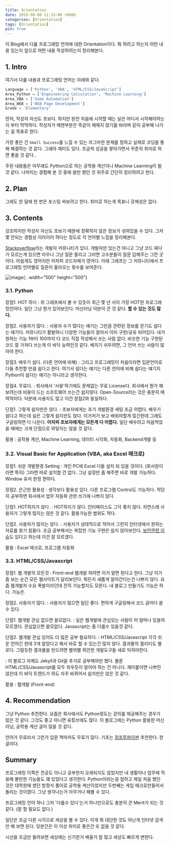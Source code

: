 ```yaml
---
title: Orientation
date: 2019-08-08 11:33:00 +0800
categories: [Orientation]
tags: [Orientation]
pin: true
---
```


이 Blog에서 다룰 프로그래밍 언어에 대한 Orientation이다. 뭐 하려고 하는지 어떤 내용 있는지 앞으로 어떤 내용 작성하려는지 정리해본다.

## 1. Intro

여기서 다룰 내용과 프로그래밍 언어는 아래와 같다. 

```python
Language = ['Python', 'VBA', 'HTML/CSS/JavaScript']
Area_Python = ['Engeineering Calculation', 'Machine Learning']
Area_VBA = ['Some Automation']
Area_WEB = ['WEB Page Development']
Grade = 'Elementary'
```
먼저, 작성자 자신도 초보다. 하지만 완전 처음에 시작할 때는 실은 어디서 시작해야하는지 부터 막막하다. 작성자가 헤맨부분은 똑같이 헤매지 않기를 바라며 같이 공부해 나가는 걸 목표로 한다.

가장 좋은 건 `Small Success`를 느낄 수 있는 자그마한 문제를 정하고 실제로 코딩을 통해 해결하는 것 같다. 그래야 재미도 있다. 조금씩 성공을 쌓아가면서 꾸준히 취미로 하면 좋을 것 같다..

주된 내용들은 아무래도 Python으로 하는 공학용 계산이나 Machine Learning이 될 것 같다. 나머지는 경험해 본 것 중에 쓸만 했던 것 위주로 간단히 정리하려고 한다.

## 2. Plan

그래도 한 달에 한 번은 포스팅 써보려고 한다. 취미로 하는게 목표니 강제성은 없다.

## 3. Contents

강조하지만 작성자 자신도 초보기 때문에 정확하지 않은 정보가 섞여있을 수 있다. 그저 몇 안되는 경험상 이러이러 하다는 정도로 각 언어별 느낌을 정리해본다.

[Stackoverflow](https://stackoverflow.com/)라는 개발자 커뮤니티가 있다. 개발자만 있는건 아니고 그냥 코드 짜다가 모르는게 있으면 아무나 그냥 질문 올리고 그러면 고수분들이 질문 답해주는 그런 곳이다. 아쉽게도 영어지만 어차피 코드자체가 영어다. 아래 그래프는 그 커뮤니티에서 프로그래밍 언어별로 질문이 올라오는 횟수를 보여준다.

![image](https://www.devopsschool.com/blog/wp-content/uploads/2022/03/growth-of-major-programming-languages-2-1024x915.jpg){:. width="500" height="500"}


### 3.1. Python

장점1. HOT 하다
: 위 그래프에서 볼 수 있듯이 최근 몇 년 사이 가장 HOT한 프로그래밍언어다. 일단 그냥 뭔가 있어보인다. 머신러닝 덕분이 큰 것 같다. **할 수 있는 것도 많다.**

장점2. 사용자가 많다.
: 사용자 수가 많다는 얘기는 그만큼 관련된 정보를 얻기도 쉽다는 얘기다. 커뮤니티가 활발하니 다양한 기능들이 알아서 이미 구현/공유 되어있다. 내가 원하는 기능 1부터 100까지 다 코드 직접 작성해서 쓰는 사람 없다. 비슷한 기능 구현된 코드 잘 가져다 쓰는게 이 바닥 능력인것 같다. 베끼기 쉬우려면, 그 언어 쓰는 사람이 많아야 한다.

장점3. 배우기 쉽다. (다른 언어에 비해)
: 그리고 프로그래밍이 처음이라면 입문언어로 다들 추천할 만큼 쉽다고 한다. 여기서 쉽다는 얘기는 다른 언어에 비해 쉽다는 얘기지 Python이 쉽다는 얘기는 아니라고 생각한다. 

장점4. 무료다.
: 회사에서 '사용'하기에도 문제없는 무료 License다. 회사에서 뭔가 해보려는데 비용이 드는 소프트웨어 쓰는건 쉽지않다. Open-Source라는 것은 충분히 매력적이다. 덕분에 사용자도 많고 이건 장점2와 동일하다.

단점1. 그렇게 쉽지만은 않다.
: 초보자에게는 초기 개발환경 세팅 조금 어렵다. 배우기 쉽다고 하는데 실은 그렇게 쉽지만도 않다. 이거저거 보고 배워야할게 많긴한데 그래도 구글링하면 다 나온다. **어차피 초보자에게는 모든게 다 어렵다.** 일단 배우려고 마음먹었을 때에는 크게 단점으로 와닿지는 않을 것 같다.

활용
: 공학용 계산, Machine Learning, 데이터 시각화, 자동화, Backend개발 등

### 3.2. Visual Basic for Application (VBA, aka Excel 매크로)

장점1. 쉬운 개발환경 Setting
: 개인 PC에 Excel 다들 설치 되 있을 것이다. (회사원이라면 특히) 그러면 따로 설치할 건 없다. 그냥 설정만 좀 해주면 바로 개발 가능하다. Window 유저 한정 편하다.

장점2. 은근한 활용성
: 생각보다 활용성 있다. 다른 프로그램 Control도 가능하다. 적당히 공부하면 회사에서 업무 자동화 관련 쓰기에 나쁘지 않다. 

단점1. HOT하지가 않다.
: HOT하지가 않다. 인터페이스도 그닥 좋지 않다. 자연스레 사용자가 그렇게 많지는 않은 것 같다. 활용가능한 범위도 적다.

단점2. 사용자가 많지는 않다.
: 사용자가 상대적으로 적어서 그런지 인터넷에서 원하는 자료를 찾기 힘들다. 조금 공부해서는 복잡한 기능 구현은 쉽지 않아보인다. [보안관련 이슈](https://namu.wiki/w/Visual%20Basic%20for%20Applications)도 있다고 하는데 이건 잘 모르겠다.

활용
: Excel 매크로, 프로그램 자동화

### 3.3. HTML/CSS/Javascript

장점1. 웹 개발의 모든것
: Front-end 웹개발 하려면 이거 알면 된다고 한다. 그냥 이거 좀 보는 순간 모든 웹사이트가 달리보인다. 뭐든지 새롭게 알아간다는건 나쁘지 않다. 요즘 웹개발자 수요 폭발이라던데 전직 가능할지도 모른다. 내 블로그 만들기도 가능은 하다. 가능은.

장점2. 사용자가 많다.
: 사용자가 많으면 일단 좋다. 편하게 구글링해서 코드 긁어다 쓸 수 있다.

단점1. 웹개발 관심 없으면 쓸모없다.
: 실은 웹개발에 관심있는 사람이 머 얼마나 있을까 모르겠다. 관심없으면 쓸모없다. Javascript는 좀 다를수 있을것 같다.

단점2. 웹개발 관심 있어도 더 많은 공부 필요하다.
: HTML/CSS/Javascript 각각 쉬운 언어긴 한데 3개 알았다고 해서 바로 할 수 있는건 많지 않다. 결과물의 퀄리티도 별로다. 그럴듯한 결과물을 만드려면 별의별 희안한 개발도구들 새로 익혀야한다. 

: 이 블로그 자체도 Jekyll과 Git을 추가로 공부해야만 했다. 물론 HTML/CSS/Javascript를 모두 외우듯이 알아야 하는 건 아니다. 재미붙이면 나쁘진 않은데 이 바닥 트렌드가 하도 자주 바뀌어서 쉽지만은 않은 것 같다.

활용
: 웹개발 (Front-end)

## 4. Recommendation

그냥 Python 추천한다. 요즘은 회사에서도 Python정도는 강의를 제공해주는 경우가 많은 것 같다. 그것도 좋고 아니면 유튜브에도 많다. 이 블로그에는 Python 활용한 머신러닝, 공학용 계산 글이 많을 것 같다.

언어가 무료라서 그런가 입문 책마저도 무료가 많다. 기초는 [점프투파이썬](https://wikidocs.net/4319) 추천한다. 한글이다. 

## Summary

프로그래밍 이쪽은 전공도 아니고 공부한지 오래되지도 않았지만 내 생활이나 업무에 적용해 볼만한 기능들도 꽤 있었다고 생각한다. Python이라는걸 접하고 제일 처음 했던 것은 대학원때 썼던 방정식 풀이로 공학용 계산이었지만 두번째는 게임 매크로만들어서 돌리는 것이였다. 그냥 생각나는거 아무거나 해볼 수 있다.

프로그래밍 언어 하나 그저 '다룰수 있다'는거 하나만으로도 충분히 큰 Merit가 되는 것 같다. (잘 할 필요도 없다.)

일단은 조금 다른 시각으로 세상을 볼 수 있다. 이게 뭐 대단한 것도 아닌게 인터넷 검색만 해 보면 된다. 당분간은 이 이상 취미로 좋은건 또 없을 것 같다.

시선을 조금만 돌려보면 세상에는 신기한거 배울거 참 많고 세상도 빠르게 변한다.